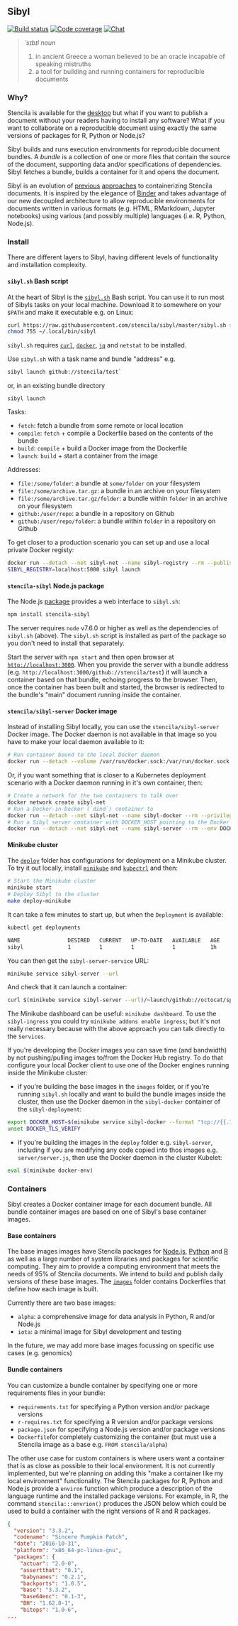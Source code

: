 ## Sibyl

[![Build status](https://travis-ci.org/stencila/sibyl.svg?branch=master)](https://travis-ci.org/stencila/sibyl)
[![Code coverage](https://codecov.io/gh/stencila/sibyl/branch/master/graph/badge.svg)](https://codecov.io/gh/stencila/sibyl)
[![Chat](https://badges.gitter.im/stencila/stencila.svg)](https://gitter.im/stencila/stencila)

> *ˈsɪbɪl* _noun_
> 1. in ancient Greece a woman believed to be an oracle incapable of speaking mistruths
> 2. a tool for building and running containers for reproducible documents

### Why?

Stencila is available for the [desktop](https://github.com/stencila/desktop) but what if you want to publish a document without your readers having to install any software? What if you want to collaborate on a reproducible document using exactly the same versions of packages for R, Python or Node.js?

Sibyl builds and runs execution environments for reproducible document bundles. A *bundle* is a collection of one or more files that contain the source of the document, supporting data and/or specifications of dependencies. Sibyl fetches a bundle, builds a container for it and opens the document.

Sibyl is an evolution of [previous](https://github.com/stencila/stencila/tree/jurassic/docker) [approaches](https://github.com/stencila/hub/tree/077dc00044f010b6d4150e6e0e18823815307e13/worker) to containerizing Stencila documents. It is inspired by the elegance of [Binder](https://github.com/binder-project/binder) and takes advantage of our new decoupled architecture to allow reproducible environments for documents written in various formats (e.g. HTML, RMarkdown, Jupyter notebooks) using various (and possibly multiple) languages (i.e. R, Python, Node.js).

### Install

There are different layers to Sibyl, having different levels of functionality and installation complexity.

#### `sibyl.sh` Bash script

At the heart of Sibyl is the [`sibyl.sh`](https://raw.githubusercontent.com/stencila/sibyl/master/sibyl.sh) Bash script. You can use it to run most of Sibyls tasks on your local machine. Download it to somewhere on your `$PATH` and make it executable e.g. on Linux:

```sh
curl https://raw.githubusercontent.com/stencila/sibyl/master/sibyl.sh > ~/.local/bin/sibyl
chmod 755 ~/.local/bin/sibyl
```

`sibyl.sh` requires [`curl`](https://curl.haxx.se/), [`docker`](https://docs.docker.com/engine/installation/), [`jq`](https://stedolan.github.io/jq/) and `netstat` to be installed.

Use `sibyl.sh` with a task name and bundle "address" e.g. 

```sh
sibyl launch github://stencila/test`
```

or, in an existing bundle directory

```
sibyl launch
```

Tasks:

- `fetch`: fetch a bundle from some remote or local location
- `compile`: `fetch` + compile a Dockerfile based on the contents of the bundle
- `build`: `compile` + build a Docker image from the Dockerfile
- `launch`: `build` + start a container from the image

Addresses:

- `file:/some/folder`: a bundle at `some/folder` on your filesystem
- `file:/some/archive.tar.gz`: a bundle in an archive on your filesystem
- `file:/some/archive.tar.gz/folder`: a bundle within `folder` in an archive on your filesystem
- `github:/user/repo`: a bundle in a repository on Github
- `github:/user/repo/folder`: a bundle within `folder` in a repository on Github


To get closer to a production scenario you can set up and use a local private Docker registy:

```sh
docker run --detach --net sibyl-net --name sibyl-registry --rm --publish 5000:5000 registry:2
SIBYL_REGISTRY=localhost:5000 sibyl launch
```


#### `stencila-sibyl` Node.js package

The Node.js [package](https://www.npmjs.com/package/stencila-sibyl) provides a web interface to `sibyl.sh`:

```sh
npm install stencila-sibyl
```

The server requires `node` v7.6.0 or higher as well as the dependencies of `sibyl.sh` (above). The `sibyl.sh` script is installed as part of the package so you don't need to install that separately.

Start the server with `npm start` and then open browser at [`http://localhost:3000`](http://localhost:3000). When you provide the server with a bundle address (e.g. `http://localhost:3000/github://stencila/test`) it will launch a container based on that bundle, echoing progress to the browser. Then, once the container has been built and started, the browser is redirected to the bundle's "main" document running inside the container.

#### `stencila/sibyl-server` Docker image

Instead of installing Sibyl locally, you can use the `stencila/sibyl-server` Docker image. The Docker daemon is not available in that image so you have to make your local daemon available to it:

```sh
# Run container bound to the local Docker daemon
docker run --detach --volume /var/run/docker.sock:/var/run/docker.sock --publish 3000:3000 stencila/sibyl-server
```

Or, if you want something that is closer to a Kubernetes deployment scenario with a Docker daemon running in it's own container, then:

```sh
# Create a network for the two containers to talk over
docker network create sibyl-net
# Run a Docker-in-Docker (`dind`) container to
docker run --detach --net sibyl-net --name sibyl-docker --rm --privileged docker:dind
# Run a Sibyl server container with DOCKER_HOST pointing to the Docker daemon running in the `dind` container
docker run --detach --net sibyl-net --name sibyl-server --rm --env DOCKER_HOST=tcp://sibyl-docker:2375 --publish 3000:3000 stencila/sibyl-server
```


#### Minikube cluster

The [`deploy`](deploy) folder has configurations for deployment on a Minikube cluster. To try it out locally, install [`minikube`](https://kubernetes.io/docs/tasks/tools/install-minikube/) and [`kubectrl`](https://kubernetes.io/docs/tasks/tools/install-kubectl/) and then:

```sh
# Start the Minikube cluster
minikube start
# Deploy Sibyl to the cluster
make deploy-minikube
```

It can take a few minutes to start up, but when the `Deployment` is available:

```sh
kubectl get deployments

NAME               DESIRED   CURRENT   UP-TO-DATE   AVAILABLE   AGE
sibyl              1         1         1            1           1h
```

You can then get the `sibyl-server-service` URL: 

```sh
minikube service sibyl-server --url
```

And check that it can launch a container:

```sh
curl $(minikube service sibyl-server --url)/~launch/github://octocat/spoon-knife
```

The Minikube dashboard can be useful: `minikube dashboard`. To use the `sibyl-ingress` you could try `minikube addons enable ingress`; but it's not really necessary because with the above approach you can talk directly to the `Services`.

If you're developing the Docker images you can save time (and bandwidth) by not pushing/pulling images to/from the Docker Hub registry. To do that configure your local Docker client to use one of the Docker engines running inside the Minikube cluster:

- if you're building the base images in the `images` folder, or if you're running `sibyl.sh` locally and want to build the bundle images inside the cluster, then use the Docker daemon in the `sibyl-docker` container of the `sibyl-deployment`:

```sh
export DOCKER_HOST=$(minikube service sibyl-docker --format "tcp://{{.IP}}:{{.Port}}")
unset DOCKER_TLS_VERIFY
```

- if you're building the images in the `deploy` folder e.g. `sibyl-server`, including if you are modifying any code copied into thos images e.g. `server/server.js`, then use the Docker daemon in the cluster Kubelet: 

```sh
eval $(minikube docker-env)
```

### Containers

Sibyl creates a Docker container image for each document bundle. All bundle container images are based on one of Sibyl's base container images. 

#### Base containers

The base images images have Stencila packages for [Node.js](https://github.com/stencila/node), [Python](https://github.com/stencila/python) and [R](https://github.com/stencila/r) as well as a large number of system libraries and packages for scientific computing. They aim to provide a computing environment that meets the needs of 95% of Stencila documents. We intend to build and publish daily versions of these base images. The [`images`](images) folder contains Dockerfiles that define how each image is built. 

Currently there are two base images:

- `alpha`: a comprehensive image for data analysis in Python, R and/or Node.js
- `iota`: a minimal image for Sibyl development and testing

In the future, we may add more base images focussing on specific use cases (e.g. genomics)

#### Bundle containers

You can customize a bundle container by specifying one or more requirements files in your bundle:

- `requirements.txt` for specifying a Python version and/or package versions
- `r-requires.txt` for specifying a R version and/or package versions
- `package.json` for specifying a Node.js version and/or package versions
- `Dockerfile`for completely customizing the container (but must use a Stencila image as a base e.g. `FROM stencila/alpha`)

The other use case for custom containers is where users want a container that is as close as possible to their local environment. It is not currently implemented, but we're planning on adding this "make a container like my local environment" functionality. The Stencila packages for R, Python and Node.js provide a `environ` function which produce a description of the language runtime and the installed package versions. For example, in R, the command `stencila:::envrion()` produces the JSON below which could be used to build a container with the right versions of R and R packages.

```json
{
  "version": "3.3.2",
  "codename": "Sincere Pumpkin Patch",
  "date": "2016-10-31",
  "platform": "x86_64-pc-linux-gnu",
  "packages": {
    "actuar": "2.0-0",
    "assertthat": "0.1",
    "babynames": "0.2.1",
    "backports": "1.0.5",
    "base": "3.3.2",
    "base64enc": "0.1-3",
    "BH": "1.62.0-1",
    "bitops": "1.0-6",
...
```